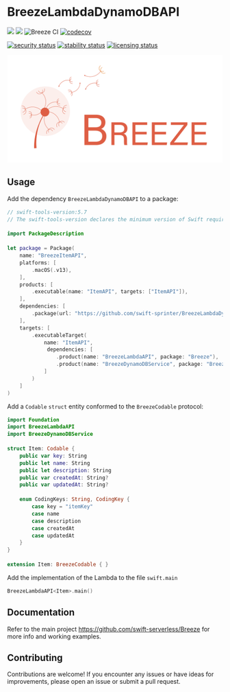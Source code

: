 # BreezeLambdaDynamoDBAPI
[![](https://img.shields.io/endpoint?url=https%3A%2F%2Fswiftpackageindex.com%2Fapi%2Fpackages%2Fswift-serverless%2FBreezeLambdaDynamoDBAPI%2Fbadge%3Ftype%3Dswift-versions)](https://swiftpackageindex.com/swift-serverless/BreezeLambdaDynamoDBAPI) [![](https://img.shields.io/endpoint?url=https%3A%2F%2Fswiftpackageindex.com%2Fapi%2Fpackages%2Fswift-serverless%2FBreezeLambdaDynamoDBAPI%2Fbadge%3Ftype%3Dplatforms)](https://swiftpackageindex.com/swift-serverless/BreezeLambdaDynamoDBAPI) ![Breeze CI](https://github.com/swift-serverless/BreezeLambdaDynamoDBAPI/actions/workflows/swift-test.yml/badge.svg) [![codecov](https://codecov.io/gh/swift-serverless/BreezeLambdaDynamoDBAPI/branch/main/graph/badge.svg?token=PJR7YGBSQ0)](https://codecov.io/gh/swift-serverless/BreezeLambdaDynamoDBAPI)

[![security status](https://www.meterian.io/badge/gh/swift-serverless/BreezeLambdaDynamoDBAPI/security?branch=main)](https://www.meterian.io/report/gh/swift-serverless/BreezeLambdaDynamoDBAPI)
[![stability status](https://www.meterian.io/badge/gh/swift-serverless/BreezeLambdaDynamoDBAPI/stability?branch=main)](https://www.meterian.io/report/gh/swift-serverless/BreezeLambdaDynamoDBAPI)
[![licensing status](https://www.meterian.io/badge/gh/swift-serverless/BreezeLambdaDynamoDBAPI/licensing?branch=main)](https://www.meterian.io/report/gh/swift-serverless/BreezeLambdaDynamoDBAPI)

![Breeze](logo.png)

## Usage

Add the dependency `BreezeLambdaDynamoDBAPI` to a package:

```swift
// swift-tools-version:5.7
// The swift-tools-version declares the minimum version of Swift required to build this package.

import PackageDescription

let package = Package(
    name: "BreezeItemAPI",
    platforms: [
        .macOS(.v13),
    ],
    products: [
        .executable(name: "ItemAPI", targets: ["ItemAPI"]),
    ],
    dependencies: [
        .package(url: "https://github.com/swift-sprinter/BreezeLambdaDynamoDBAPI.git", from: "0.4.0")
    ],
    targets: [
        .executableTarget(
            name: "ItemAPI",
             dependencies: [
                .product(name: "BreezeLambdaAPI", package: "Breeze"),
                .product(name: "BreezeDynamoDBService", package: "Breeze"),
            ]
        )
    ]
)
```

Add a `Codable` `struct` entity conformed to the `BreezeCodable` protocol:

```swift
import Foundation
import BreezeLambdaAPI
import BreezeDynamoDBService

struct Item: Codable {
    public var key: String
    public let name: String
    public let description: String
    public var createdAt: String?
    public var updatedAt: String?
    
    enum CodingKeys: String, CodingKey {
        case key = "itemKey"
        case name
        case description
        case createdAt
        case updatedAt
    }
}

extension Item: BreezeCodable { }
```

Add the implementation of the Lambda to the file `swift.main`

```swift
BreezeLambdaAPI<Item>.main()
```

## Documentation

Refer to the main project https://github.com/swift-serverless/Breeze for more info and working examples.

## Contributing

Contributions are welcome! If you encounter any issues or have ideas for improvements, please open an issue or submit a pull request.



